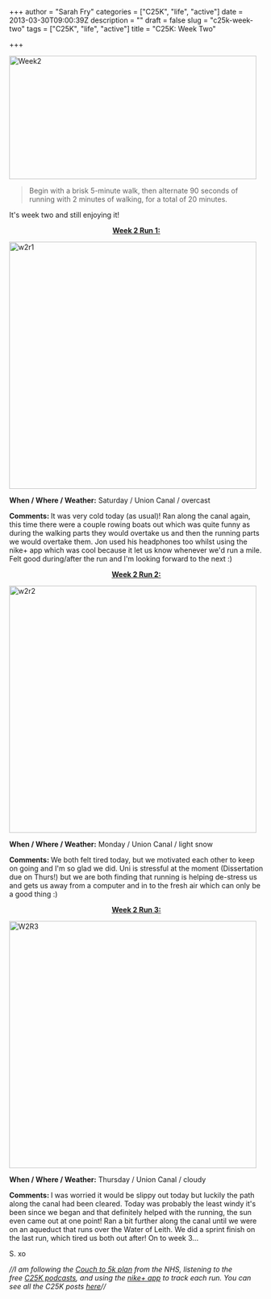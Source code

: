 +++
author = "Sarah Fry"
categories = ["C25K", "life", "active"]
date = 2013-03-30T09:00:39Z
description = ""
draft = false
slug = "c25k-week-two"
tags = ["C25K", "life", "active"]
title = "C25K: Week Two"

+++


<a href="https://yayfryday.com/images/2013/03/Wk2.jpg"><img class="alignnone size-full wp-image-1602" alt="Week2" src="https://yayfryday.com/images/2013/03/Wk2.jpg" width="490" height="245" /></a>

> Begin with a brisk 5-minute walk, then alternate 90 seconds of running with 2 minutes of walking, for a total of 20 minutes.

It's week two and still enjoying it!
<p style="text-align: center;"><span style="text-decoration: underline;"><strong>Week 2 Run 1:</strong></span></p>
<a href="https://yayfryday.com/images/2013/03/W2R1b.jpg"><img class="alignnone size-full wp-image-1590" alt="w2r1" src="https://yayfryday.com/images/2013/03/W2R1b.jpg" width="490" height="490" /></a>

<strong>When / Where / Weather:</strong> Saturday / Union Canal / overcast

<strong>Comments: </strong>It was very cold today (as usual)! Ran along the canal again, this time there were a couple rowing boats out which was quite funny as during the walking parts they would overtake us and then the running parts we would overtake them. Jon used his headphones too whilst using the nike+ app which was cool because it let us know whenever we'd run a mile. Felt good during/after the run and I'm looking forward to the next :)
<p style="text-align: center;"><span style="text-decoration: underline;"><strong>Week 2 Run 2:</strong></span></p>
<a href="https://yayfryday.com/images/2013/03/W2R2ib.jpg"><img class="alignnone size-full wp-image-1597" alt="w2r2" src="https://yayfryday.com/images/2013/03/W2R2ib.jpg" width="490" height="490" /></a>

<strong>When / Where / Weather:</strong> Monday / Union Canal / light snow

<strong>Comments: </strong>We both felt tired today, but we motivated each other to keep on going and I'm so glad we did. Uni is stressful at the moment (Dissertation due on Thurs!) but we are both finding that running is helping de-stress us and gets us away from a computer and in to the fresh air which can only be a good thing :)
<p style="text-align: center;"><span style="text-decoration: underline;"><strong>Week 2 Run 3:</strong></span></p>
<a href="https://yayfryday.com/images/2013/03/W2R3instab.jpg"><img class="alignnone size-full wp-image-1600" alt="W2R3" src="https://yayfryday.com/images/2013/03/W2R3instab.jpg" width="490" height="490" /></a>

<strong>When / Where / Weather:</strong> Thursday / Union Canal / cloudy

<strong>Comments: </strong>I was worried it would be slippy out today but luckily the path along the canal had been cleared. Today was probably the least windy it's been since we began and that definitely helped with the running, the sun even came out at one point! Ran a bit further along the canal until we were on an aqueduct that runs over the Water of Leith. We did a sprint finish on the last run, which tired us both out after! On to week 3...

S. xo

<em>//I am following the <a href="http://www.nhs.uk/LiveWell/c25k/Pages/couch-to-5k.aspx" target="_blank">Couch to 5k plan</a> from the NHS, listening <em>to the free <a href="http://www.nhs.uk/Tools/Pages/couch-5K-running-plan.aspx" target="_blank">C25K podcasts</a>, and </em>using the <a href="http://nikeplus.nike.com/plus/products/gps_app/" target="_blank">nike+ app</a> to track each run. You can see all the C25K posts <a href="https://yayfryday.com/post/tag/C25K/" target="_blank">here</a>//</em>

